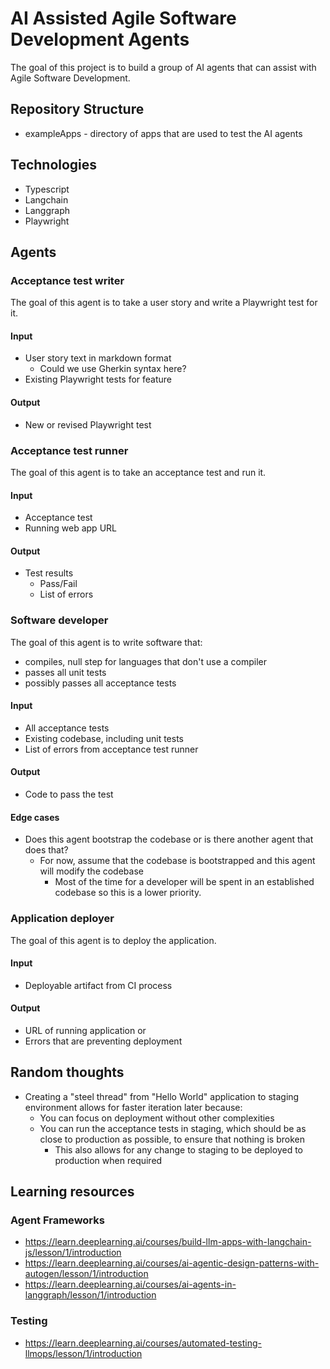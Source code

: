 # AI Assisted Agile Software Development Agents

The goal of this project is to build a group of AI agents that can assist with Agile Software Development.

## Repository Structure

* exampleApps - directory of apps that are used to test the AI agents

## Technologies

* Typescript
* Langchain
* Langgraph
* Playwright

## Agents

### Acceptance test writer

The goal of this agent is to take a user story and write a Playwright test for it.

#### Input
* User story text in markdown format
    * Could we use Gherkin syntax here?
* Existing Playwright tests for feature

#### Output
* New or revised Playwright test

### Acceptance test runner

The goal of this agent is to take an acceptance test and run it.

#### Input
* Acceptance test
* Running web app URL

#### Output
* Test results
    * Pass/Fail
    * List of errors

### Software developer

The goal of this agent is to write software that:

* compiles, null step for languages that don't use a compiler
* passes all unit tests
* possibly passes all acceptance tests


#### Input
* All acceptance tests
* Existing codebase, including unit tests
* List of errors from acceptance test runner

#### Output
* Code to pass the test

#### Edge cases
* Does this agent bootstrap the codebase or is there another agent that does that?
    * For now, assume that the codebase is bootstrapped and this agent will modify the codebase
        * Most of the time for a developer will be spent in an established codebase
        so this is a lower priority.


### Application deployer

The goal of this agent is to deploy the application.

#### Input
* Deployable artifact from CI process

#### Output
* URL of running application
or 
* Errors that are preventing deployment

## Random thoughts

* Creating a "steel thread" from "Hello World" application to staging environment allows for faster iteration later because:
    * You can focus on deployment without other complexities
    * You can run the acceptance tests in staging, which should be as close to production as possible, to
        ensure that nothing is broken
        * This also allows for any change to staging to be deployed to production when required

## Learning resources

### Agent Frameworks

* https://learn.deeplearning.ai/courses/build-llm-apps-with-langchain-js/lesson/1/introduction
* https://learn.deeplearning.ai/courses/ai-agentic-design-patterns-with-autogen/lesson/1/introduction
* https://learn.deeplearning.ai/courses/ai-agents-in-langgraph/lesson/1/introduction

### Testing

* https://learn.deeplearning.ai/courses/automated-testing-llmops/lesson/1/introduction
